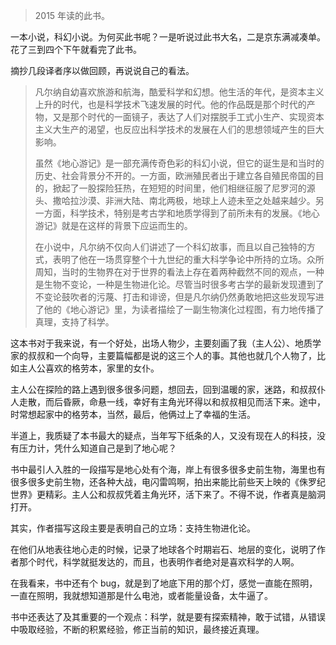 > 2015 年读的此书。

一本小说，科幻小说。为何买此书呢？一是听说过此书大名，二是京东满减凑单。花了三到四个下午就看完了此书。

摘抄几段译者序以做回顾，再说说自己的看法。

> 凡尔纳自幼喜欢旅游和航海，酷爱科学和幻想。他生活的年代，是资本主义上升的时代，也是科学技术飞速发展的时代。他的作品既是那个时代的产物，又是那个时代的一面镜子，表达了人们对摆脱手工式小生产、实现资本主义大生产的渴望，也反应出科学技术的发展在人们的思想领域产生的巨大影响。
> 
> 虽然《地心游记》是一部充满传奇色彩的科幻小说，但它的诞生是和当时的历史、社会背景分不开的。一方面，欧洲殖民者出于建立各自殖民帝国的目的，掀起了一股探险狂热，在短短的时间里，他们相继征服了尼罗河的源头、撒哈拉沙漠、非洲大陆、南北两极，地球上人迹未至之处越来越少。另一方面，科学技术，特别是考古学和地质学得到了前所未有的发展。《地心游记》就是在这样的背景下应运而生的。
> 
> 在小说中，凡尔纳不仅向人们讲述了一个科幻故事，而且以自己独特的方式，表明了他在一场贯穿整个十九世纪的重大科学争论中所持的立场。众所周知，当时的生物界在对于世界的看法上存在着两种截然不同的观点，一种是生物不变论，一种是生物进化论。尽管当时很多考古学的最新发现遭到了不变论鼓吹者的污蔑、打击和诽谤，但是凡尔纳仍然勇敢地把这些发现写进了他的《地心游记》里，为读者描绘了一副生物演化过程图，有力地传播了真理，支持了科学。

这本书对于我来说，有一个好处，出场人物少，主要刻画了我（主人公）、地质学家的叔叔和一个向导，主要篇幅都是说的这三个人的事。其他也就几个人物了，比如主人公喜欢的格劳本，家里的女仆。

主人公在探险的路上遇到很多很多问题，想回去，回到温暖的家，迷路，和叔叔仆人走散，而后昏厥，命悬一线，幸好有主角光环得以和叔叔相见而活下来。途中，时常想起家中的格劳本，当然，最后，他俩过上了幸福的生活。

半道上，我质疑了本书最大的疑点，当年写下纸条的人，又没有现在人的科技，没有压力计，凭什么知道自己是到了地心呢？

书中最引人入胜的一段描写是地心处有个海，岸上有很多很多史前生物，海里也有很多很多史前生物，还各种大战，电闪雷鸣啊，拍出来能比前些天上映的《侏罗纪世界》更精彩。主人公和叔叔凭着主角光环，活下来了。不得不说，作者真是脑洞打开。

其实，作者描写这段主要是表明自己的立场：支持生物进化论。

在他们从地表往地心走的时候，记录了地球各个时期岩石、地层的变化，说明了作者那个时代，科学就挺发达的，而且，也表明作者绝对是喜欢科学的人啊。

在我看来，书中还有个 bug，就是到了地底下用的那个灯，感觉一直能在照明，一直在照明，我就想知道那是什么电池，或者能量设备，太牛逼了。

书中还表达了及其重要的一个观点：科学，就是要有探索精神，敢于试错，从错误中吸取经验，不断的积累经验，修正当前的知识，最终接近真理。
